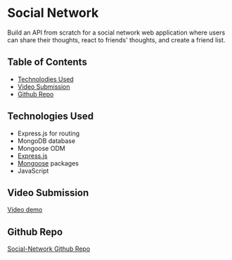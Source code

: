 # Social Network

Build an API from scratch for a social network web application where users can share their thoughts, react to friends' thoughts, and create a friend list. 

## Table of Contents

- [Technolodies Used](#technologies-used)
- [Video Submission](#video-submission)
- [Github Repo](#github-repo)

## Technologies Used

- Express.js for routing
- MongoDB database
- Mongoose ODM
- [Express.js](https://www.npmjs.com/package/express) 
- [Mongoose](https://www.npmjs.com/package/mongoose) packages
- JavaScript

## Video Submission

[Video demo](https://app.screencastify.com/v3/watch/vAVnIg44GvUsfBI68D7w)

## Github Repo

[Social-Network Github Repo](https://github.com/lobungen/Social-Network)
